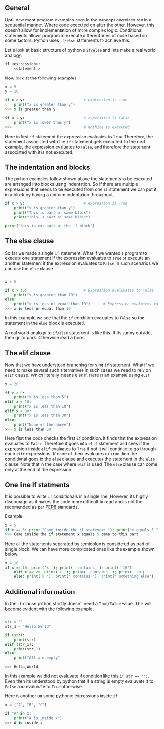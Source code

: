 ## General

Uptil now most program examples seen in the concept exercises ran in a sequential manner. Where code executed on after the other. However, this doesn't allow for implementation of more complex logic. Conditional statements allows program to execute different lines of code based on some factors. Python uses `if/else` statements to achieve this.

Let's look at basic structure of python's `if/else` and lets make a real world analogy.

```python
if <expression>:
    <statement >
```

Now look at the following examples

```python
x = 5
y = 10

if x > y:                           # expression is True
    print("x is greater than y")
>>> x is greater than y

if x < y:                           # expression is False
    print("x is lower than y")
>>>                                 # Nothing is executed

```

Here in first `if` statement the expression evaluates to `True`. Therefore, the statement associated with the `if` statement gets executed. In the next example, the expression evaluates to `False`, and therefore the statement associated with it is not executed.

## The indentation and blocks

The python examples follow shown above the statements to be executed are arranged into blocks using indentation. So if there are multiple expressions that needs to be executed from one `if` statement we can put it in a block by having a uniform indentation throughout.

```python
if x > y:                           # expression is True
    print("x is greater than y")
    print("This is part of same block")
    print("This is part of same block")

print("this is not part of the if block")
```

## The else clause

So far we made a single `if` statement. What if we wanted a program to execute one statement if the expression evaluates to `True` or execute an another statement if the expression evaluates to `False`
In such scenarios we can use the `else` clause

```python

x = 5

if x > 10:                          # Expression evaluvates to False
    print("x is greater than 10")
else:
    print("x is less or equal than 10")      # Expression evaluates to True
>>> x is less or equal than 10

```

In this example we see that the `if` condition evaluates to `False` so the statement in the `else` block is executed.

A real world analogy to `if/else` statement is like this. If its sunny outside, then go to park. Otherwise read a book.

## The elif clause

Now that we have understood branching for sing `if` statement. What if we need to make several such alternatives in such cases we need to rely on `elif` clause. Which literally means else if. Here is an example using `elif`

```python
x = 20

if x < 5:
    print("x is less than 5")
elif x < 10:
    print("x is less than 10")
elif x < 30:
    print("x is less than 30")
else:
    print("None of the above")
>>> x is less than 30
```

Here first the code checks the first `if` condition. It finds that the expression evaluates to `False`. Therefore it goes into `elif` statement and sees if the expression inside `elif` evaluates to `True` if not it will continue to go through each `elif` expressions. If none of them evaluates to `True` then the conditional goes to the `else` clause and executes the statement in the `else` clause. Note that in the case where `elif` is used. The `else` clause can come only at the end of the expression.

## One line If statments

It is possible to write `if` conditionals in a single line ,However, its highly discourage as it makes the code more difficult to read and is not the recomended as per [PEP8][pep8-link] standards.

[pep8-link]: https://www.python.org/dev/peps/pep-0008/#other-recommendations

Example

```python
x = 5
if x == 5: print("Came inside the if statement "); print("x equals 5 "); print("came to this part");
>>> Came inside the if statement x equals 5 came to this part
```

Here all the statements seperated by semicolon is considered as part of single block. We can have more complicated ones like the example shown below.

```python
x = 10
if x == 10: print('x '); print(' contains '); print(' 10')
    elif x == 20: print('x '); print(' contains '); print(' 20')
    else: print('x '); print(' contains '); print(' something else')

```

## Additional information

In the `if` clause python strictly doesn't need a `True/False` value. This will become evident with the following example.

```python

str = ""
str_1 = "Hello,World"

if (str):
    print(str)
elif (str_1):
    print(str_1)
else:
    print("All are empty")

>>> Hello,World
```

In this example we did not evaluvate if condition like this `if str == "":`. Even then its understood by python that if a string is empty evaluvate it to `False` and evaluvate to `True` otherwise.

Here is another on some pythonic expressions inside `if`

```python
x = ["A", "B", "C"]

if "A" in x:
    print("A is inside x")
>>> A is inside x
```
